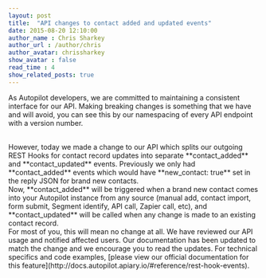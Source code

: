 ```yaml
---
layout: post
title:  "API changes to contact added and updated events"
date: 2015-08-20 12:10:00
author_name : Chris Sharkey
author_url : /author/chris
author_avatar: chrissharkey
show_avatar : false
read_time : 4
show_related_posts: true
---
```


As Autopilot developers, we are committed to maintaining a consistent interface for our API. Making breaking changes is something that we have and will avoid, you can see this by our namespacing of every API endpoint with a version number.

<br />
However, today we made a change to our API which splits our outgoing REST Hooks for contact record updates into separate **contact_added** and **contact_updated** events. Previously we only had **contact_added** events which would have **new_contact: true** set in the reply JSON for brand new contacts.

<br />
Now, **contact_added** will be triggered when a brand new contact comes into your Autopilot instance from any source (manual add, contact import, form submit, Segment identify, API call, Zapier call, etc), and **contact_updated** will be called when any change is made to an existing contact record.

<br />
For most of you, this will mean no change at all. We have reviewed our API usage and notified affected users. Our documentation has been updated to match the change and we encourage you to read the updates. For technical specifics and code examples, [please view our official documentation for this feature](http://docs.autopilot.apiary.io/#reference/rest-hook-events).
